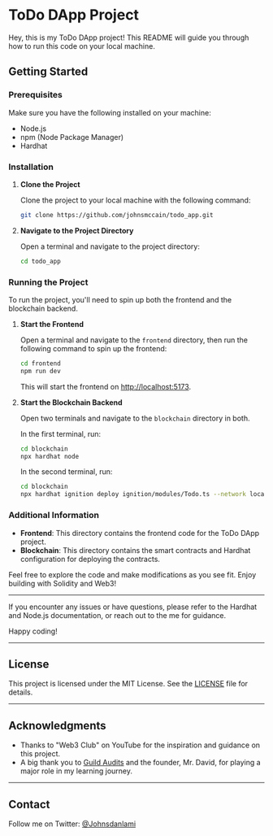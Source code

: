 # ToDo DApp Project

Hey, this is my ToDo DApp project! This README will guide you through how to run this code on your local machine.

## Getting Started

### Prerequisites

Make sure you have the following installed on your machine:
- Node.js
- npm (Node Package Manager)
- Hardhat

### Installation

1. **Clone the Project**

   Clone the project to your local machine with the following command:
   ```bash
   git clone https://github.com/johnsmccain/todo_app.git
   ```

2. **Navigate to the Project Directory**

   Open a terminal and navigate to the project directory:
   ```bash
   cd todo_app
   ```

### Running the Project

To run the project, you'll need to spin up both the frontend and the blockchain backend.

1. **Start the Frontend**

   Open a terminal and navigate to the `frontend` directory, then run the following command to spin up the frontend:
   ```bash
   cd frontend
   npm run dev
   ```
   This will start the frontend on [http://localhost:5173](http://localhost:5173).

2. **Start the Blockchain Backend**

   Open two terminals and navigate to the `blockchain` directory in both.

   In the first terminal, run:
   ```bash
   cd blockchain
   npx hardhat node
   ```

   In the second terminal, run:
   ```bash
   cd blockchain
   npx hardhat ignition deploy ignition/modules/Todo.ts --network localhost
   ```

### Additional Information

- **Frontend**: This directory contains the frontend code for the ToDo DApp project.
- **Blockchain**: This directory contains the smart contracts and Hardhat configuration for deploying the contracts.

Feel free to explore the code and make modifications as you see fit. Enjoy building with Solidity and Web3!

---

If you encounter any issues or have questions, please refer to the Hardhat and Node.js documentation, or reach out to the me for guidance.

Happy coding!

---

## License

This project is licensed under the MIT License. See the [LICENSE](LICENSE) file for details.

---

## Acknowledgments

- Thanks to "Web3 Club" on YouTube for the inspiration and guidance on this project.
- A big thank you to [Guild Audits](https://x.com/GuildAudits) and the founder, Mr. David, for playing a major role in my learning journey.

---

## Contact

Follow me on Twitter: [@Johnsdanlami](https://x.com/Johnsdanlami)
